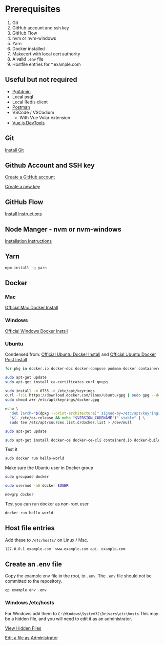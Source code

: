 # Prerequisites

1. Git
2. GitHub account and ssh key
3. GitHub Flow
4. nvm or nvm-windows
5. Yarn
4. Docker installed
5. Makecert with local cert authority
6. A valid `.env` file
7. Hostfile entries for *.example.com

## Useful but not required

* [PgAdmin](https://www.pgadmin.org/download/)
* Local psql
* Local Redis client
* [Postman](https://www.postman.com/downloads/)
* VSCode / VSCodium
  * With Vue Volar extension
* [Vue.js DevTools](https://chrome.google.com/webstore/detail/vuejs-devtools/nhdogjmejiglipccpnnnanhbledajbpd)

## Git

[Install Git](https://git-scm.com/book/en/v2/Getting-Started-Installing-Git)

## Github Account and SSH key

[Create a GitHub account](https://github.com/settings/ssh/new)

[Create a new key](https://github.com/settings/ssh/new)

## GitHub Flow

[Install Instructions](https://docs.github.com/en/get-started/quickstart/github-flow)

## Node Manger - nvm or nvm-windows

[Installation Instructions](https://www.freecodecamp.org/news/node-version-manager-nvm-install-guide/)

## Yarn

```sh
npm install -g yarn
````

## Docker

### Mac

[Official Mac Docker Install](https://docs.docker.com/desktop/install/mac-install/)

### Windows

[Official Windows Docker Install](https://docs.docker.com/desktop/install/windows-install/)

### Ubuntu 

Condensed from: 
[Official Ubuntu Docker Install](https://docs.docker.com/engine/install/ubuntu/)
and
[Official Ubuntu Docker Post Install](https://docs.docker.com/engine/install/linux-postinstall/)


```sh
for pkg in docker.io docker-doc docker-compose podman-docker containerd runc; do sudo apt-get remove $pkg; done
```

```sh
sudo apt-get update
sudo apt-get install ca-certificates curl gnupg
```

```sh
sudo install -m 0755 -d /etc/apt/keyrings
curl -fsSL https://download.docker.com/linux/ubuntu/gpg | sudo gpg --dearmor -o /etc/apt/keyrings/docker.gpg
sudo chmod a+r /etc/apt/keyrings/docker.gpg
```

```sh
echo \
  "deb [arch="$(dpkg --print-architecture)" signed-by=/etc/apt/keyrings/docker.gpg] https://download.docker.com/linux/ubuntu \
  "$(. /etc/os-release && echo "$VERSION_CODENAME")" stable" | \
  sudo tee /etc/apt/sources.list.d/docker.list > /dev/null
```

```sh
sudo apt-get update
```

```sh
sudo apt-get install docker-ce docker-ce-cli containerd.io docker-buildx-plugin docker-compose-plugin
```

Test it

```sh
sudo docker run hello-world
```

Make sure the Ubuntu user in Docker group

```sh
sudo groupadd docker
```

```sh
sudo usermod -aG docker $USER
```

```sh
newgrp docker
```

Test you can run docker as non-root user

```sh
docker run hello-world
```

## Host file entries

Add these to `/etc/hosts/` on Linux / Mac.

```sh
127.0.0.1 example.com  www.example.com api. example.com
```

## Create an .env file

Copy the example env file in the root, to `.env`.
The `.env` file should not be committed to the repository.

```sh
cp example.env .env
```

### Windows /etc/hosts

For Windows add them to `C:\Windows\System32\Drivers\etc\hosts`
This may be a hidden file, and you will need to edit it as an administrator.

[View Hidden Files](https://answers.microsoft.com/en-us/windows/forum/all/i-dont-have-a-hosts-file/8c9f1152-25f1-4545-9e1f-acc028e9e018)

[Edit a file as Administrator](https://answers.microsoft.com/en-us/windows/forum/all/cannot-save-hosts-file-as-it-says-i-do-not-have/c3016440-8b68-4268-81d7-d9ff184a15eb)

